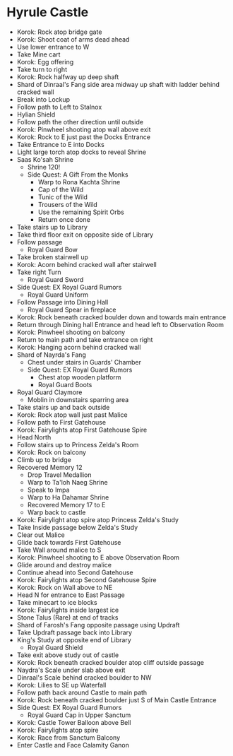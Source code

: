 # Hyrule Castle

* Korok: Rock atop bridge gate
* Korok: Shoot coat of arms dead ahead
* Use lower entrance to W
* Take Mine cart
* Korok: Egg offering
* Take turn to right
* Korok: Rock halfway up deep shaft
* Shard of Dinraal's Fang side area midway up shaft with ladder behind cracked wall
* Break into Lockup
* Follow path to Left to Stalnox
* Hylian Shield
* Follow path the other direction until outside
* Korok: Pinwheel shooting atop wall above exit
* Korok: Rock to E just past the Docks Entrance
* Take Entrance to E into Docks
* Light large torch atop docks to reveal Shrine
* Saas Ko'sah Shrine
  * Shrine 120!
  * Side Quest: A Gift From the Monks
    * Warp to Rona Kachta Shrine
    * Cap of the Wild
    * Tunic of the Wild
    * Trousers of the Wild
    * Use the remaining Spirit Orbs
    * Return once done
* Take stairs up to Library
* Take third floor exit on opposite side of Library
* Follow passage
  * Royal Guard Bow
* Take broken stairwell up
* Korok: Acorn behind cracked wall after stairwell
* Take right Turn
  * Royal Guard Sword
* Side Quest: EX Royal Guard Rumors
  * Royal Guard Uniform
* Follow Passage into Dining Hall
  * Royal Guard Spear in fireplace
* Korok: Rock beneath cracked boulder down and towards main entrance
* Return through Dining hall Entrance and head left to Observation Room
* Korok: Pinwheel shooting on balcony
* Return to main path and take entrance on right
* Korok: Hanging acorn behind cracked wall
* Shard of Nayrda's Fang
  * Chest under stairs in Guards' Chamber
  * Side Quest: EX Royal Guard Rumors
    * Chest atop wooden platform
    * Royal Guard Boots
* Royal Guard Claymore
  * Moblin in downstairs sparring area
* Take stairs up and back outside
* Korok: Rock atop wall just past Malice
* Follow path to First Gatehouse
* Korok: Fairylights atop First Gatehouse Spire
* Head North
* Follow stairs up to Princess Zelda's Room
* Korok: Rock on balcony
* Climb up to bridge
* Recovered Memory 12
  * Drop Travel Medallion
  * Warp to Ta'loh Naeg Shrine
  * Speak to Impa
  * Warp to Ha Dahamar Shrine
  * Recovered Memory 17 to E
  * Warp back to castle
* Korok: Fairylight atop spire atop Princess Zelda's Study
* Take Inside passage below Zelda's Study
* Clear out Malice
* Glide back towards First Gatehouse
* Take Wall around malice to S
* Korok: Pinwheel shooting to E above Observation Room
* Glide around and destroy malice
* Continue ahead into Second Gatehouse
* Korok: Fairylights atop Second Gatehouse Spire
* Korok: Rock on Wall above to NE
* Head N for entrance to East Passage
* Take minecart to ice blocks
* Korok: Fairylights inside largest ice
* Stone Talus (Rare) at end of tracks
* Shard of Farosh's Fang opposite passage using Updraft
* Take Updraft passage back into Library
* King's Study at opposite end of Library
  * Royal Guard Shield
* Take exit above study out of castle
* Korok: Rock beneath cracked boulder atop cliff outside passage
* Naydra's Scale under slab above exit
* Dinraal's Scale behind cracked boulder to NW
* Korok: Lilies to SE up Waterfall
* Follow path back around Castle to main path
* Korok: Rock beneath cracked boulder just S of Main Castle Entrance
* Side Quest: EX Royal Guard Rumors
  * Royal Guard Cap in Upper Sanctum
* Korok: Castle Tower Balloon above Bell
* Korok: Fairylights atop spire
* Korok: Race from Sanctum Balcony
* Enter Castle and Face Calamity Ganon
